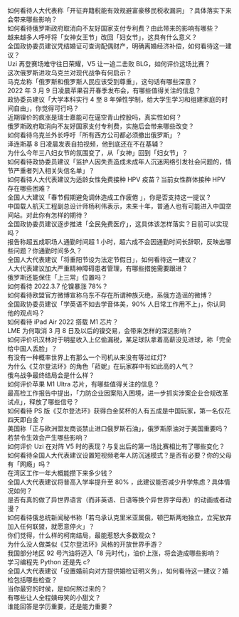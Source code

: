 如何看待人大代表称「开征弃籍税能有效规避富豪移民税收漏洞」？具体落实下来会带来哪些影响？  
如何看待俄罗斯政府取消向不友好国家支付专利费？由此带来的影响有哪些？  
越来越多人呼吁将「女神女王节」改回「妇女节」，这具有什么意义？  
全国政协委员建议凭结婚证可查询配偶财产，明确离婚经济补偿，如何看待这一建议？  
Uzi 再登赛场难守往日荣耀，V5 让一追二击败 BLG，如何评价这场比赛？  
这次俄罗斯进攻乌克兰对现代战争有何启示？  
马克龙称「俄罗斯和俄罗斯人民应该受到尊重」，这句话有哪些深意？  
2022 年 3 月 9 日凌晨苹果召开春季发布会，有哪些值得关注的信息？  
政协委员建议「大学本科实行 4 至 8 年弹性学制，给大学生学习和组建家庭的时间自由」，你觉得可行吗？  
近期镍价的疯涨是瑞士嘉能可在逼空青山控股吗，真实性如何？  
俄罗斯政府取消向不友好国家支付专利费，实施后会带来哪些改变？  
如何看待乌克兰外长呼吁「所有西方公司都必须撤出俄罗斯」？  
泽连斯基 8 日凌晨发表自拍视频，他到底还在不在基辅？  
为什么今年三八妇女节的氛围变了，从「女神」回到「妇女节」？  
如何看待政协委员建议「监护人因失责造成未成年人沉迷网络引发社会问题的，情节严重者列入相关失信名单」？  
如何看待人大代表建议为适龄女性免费接种 HPV 疫苗？当前女性群体接种 HPV 存在哪些困难？  
全国人大建议「春节假期避免调休造成工作疲倦 」，你是否支持这一提议？  
中国载人航天工程副总设计师杨利伟表示，未来十年，普通人也有可能进入中国空间站。对此你有怎样的期待？  
全国政协委员建议逐步推进「全民免费医疗」，这具体该怎样落实？目前可以实现吗？  
报告称超五成职场人通勤时间超 1 小时，超六成不会因通勤时间长辞职，反映出哪些问题？你通勤时间多久？  
全国人大代表建议「将重阳节设为法定节假日」，如何看待这一建议？  
人大代表建议加大严重精神障碍患者管理，有哪些措施需要跟进？  
俄罗斯还能保住「上三常」位置吗？  
如何看待 2022.3.7 伦镍暴涨 78%？  
如何看待欧盟官方微博宣称乌东不存在所谓种族灭绝，系俄方造谣的微博？  
全国政协委员建议「学英语不如去学音体美，90% 人日常工作用不上」，你认同他的观点吗？  
如何看待 iPad Air 2022 搭载 M1 芯片？  
LME 为何取消 3 月 8 日及以后的镍交易，会带来怎样的深远影响？  
如何评价巩汉林对于明星收入上亿偷漏税，某足球队拿着高薪没见进球，称「完全给中国人丢脸」？  
有没有一种概率世界上有那么一个司机从来没有等过红灯?  
为什么《艾尔登法环》的角色「菈妮」在玩家群中有如此高的人气？  
俄乌战争最终结局会是什么样？  
如何评价苹果 M1 Ultra 芯片，有哪些值得关注的信息？  
最高检工作报告中提出，「力防企业因案陷入困境，进一步抓实涉案企业合规改革试点」，释放了哪些信号？  
如何看待 PS 版《艾尔登法环》获得白金奖杯的人有五成是中国玩家，第一名仅花四天即白金？  
美国称「正与欧洲盟友商谈禁止进口俄罗斯石油」，俄罗斯原油对于美国重要吗？若禁令生效会产生哪些影响？  
如何评价 Uzi 在对阵 V5 时的表现？与复出后的第一场比赛相比有了哪些变化？  
如何看待全国人大代表建议设置短视频老年人防沉迷模式？是否有必要？你的父母有「网瘾」吗？  
在湾区工作一年大概能攒下来多少钱？  
全国人大代表建议将普高入学率提升至 80% ，此建议能否减少升学焦虑？具体情况如何？  
是否有真的做了异世界语言（而非英语、日语等换个异世界字母表）的动画或者动漫？  
如何看待俄总统新闻秘书称「若乌承认克里米亚属俄，顿巴斯两地独立，立宪放弃加入任何联盟，就愿意停火」？  
你们觉得，什么样的柯南结局，最能惹怒大多数观众？  
为什么没人做类似《艾尔登法环》风格的开放世界手游？  
我国部分地区 92 号汽油将迈入「8 元时代」，油价上涨，将会造成哪些影响？  
学习编程先 Python 还是先 c?  
全国人大代表建议「设置婚前向对方提供婚检证明义务」，如何看待这一建议？婚检包括哪些检查？  
当你最穷的时侯，是如何熬过来的？  
有哪些让人全程姨母笑的小甜文？  
谁能回答是学历重要，还是能力重要？  
